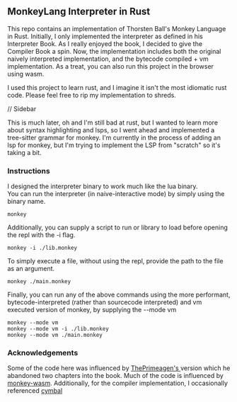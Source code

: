 ## MonkeyLang Interpreter in Rust

This repo contains an implementation of Thorsten Ball's Monkey Language in Rust. 
Initially, I only implemented the interpreter as defined in his Interpreter Book. 
As I really enjoyed the book, I decided to give the Compiler Book a spin.  Now, the 
implementation includes both the original naively interpreted implementation, and the 
bytecode compiled + vm implementation.  As a treat, you can also run this project 
in the browser using wasm. 

I used this project to learn rust, and I imagine it isn't the most idiomatic rust code.
Please feel free to rip my implementation to shreds.

// Sidebar 

This is much later, oh and I'm still bad at rust, but I wanted to learn more 
about syntax highlighting and lsps, so I went ahead and implemented a tree-sitter 
grammar for monkey.  I'm currently in the process of adding an lsp for monkey, but 
I'm trying to implement the LSP from "scratch" so it's taking a bit.  

### Instructions

I designed the interpreter binary to work much like the lua binary.  
You can run the interpreter (in naive-interactive mode) by simply using the binary name.

``` 
monkey
```

Additionally, you can supply a script to run or library to load before opening the repl 
with the -i flag. 

``` 
monkey -i ./lib.monkey
```

To simply execute a file, without using the repl, provide the path to the file as an argument. 

``` 
monkey ./main.monkey
```

Finally, you can run any of the above commands using the more performant, 
bytecode-interpreted (rather than sourcecode interpreted) and vm executed version of monkey, by supplying the --mode vm

``` 
monkey --mode vm
monkey --mode vm -i ./lib.monkey
monkey --mode vm ./main.monkey 

```

### Acknowledgements

Some of the code here was influenced by [ ThePrimeagen's ](https://github.com/ThePrimeagen) version which he abandoned 
two chapters into the book.  Much of the code is influenced by [monkey-wasm](https://github.com/shioyama18/monkey-wasm/tree/master).
Additionally, for the compiler implementation, I occasionally referenced [cymbal](https://github.com/shuhei/cymbal)


